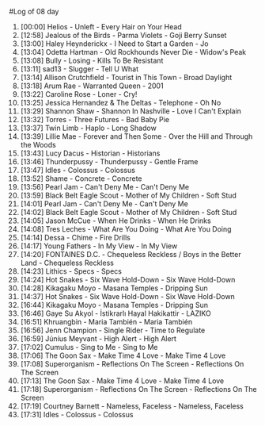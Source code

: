 #Log of 08 day

1. [00:00] Helios - Unleft - Every Hair on Your Head
1. [12:58] Jealous of the Birds - Parma Violets - Goji Berry Sunset
1. [13:00] Haley Heynderickx - I Need to Start a Garden - Jo
1. [13:04] Odetta Hartman - Old Rockhounds Never Die - Widow's Peak
1. [13:08] Bully - Losing - Kills To Be Resistant
1. [13:11] sad13 - Slugger - Tell U What
1. [13:14] Allison Crutchfield - Tourist in This Town - Broad Daylight
1. [13:18] Arum Rae - Warranted Queen - 2001
1. [13:22] Caroline Rose - Loner - Cry!
1. [13:25] Jessica Hernandez & The Deltas - Telephone - Oh No
1. [13:29] Shannon Shaw - Shannon In Nashville - Love I Can't Explain
1. [13:32] Torres - Three Futures - Bad Baby Pie
1. [13:37] Twin Limb - Haplo - Long Shadow
1. [13:39] Lillie Mae - Forever and Then Some - Over the Hill and Through the Woods
1. [13:43] Lucy Dacus - Historian - Historians
1. [13:46] Thunderpussy - Thunderpussy - Gentle Frame
1. [13:47] Idles - Colossus - Colossus
1. [13:52] Shame - Concrete - Concrete
1. [13:56] Pearl Jam - Can't Deny Me - Can't Deny Me
1. [13:59] Black Belt Eagle Scout - Mother of My Children - Soft Stud
1. [14:01] Pearl Jam - Can't Deny Me - Can't Deny Me
1. [14:02] Black Belt Eagle Scout - Mother of My Children - Soft Stud
1. [14:05] Jason McCue - When He Drinks - When He Drinks
1. [14:08] Tres Leches - What Are You Doing - What Are You Doing
1. [14:14] Dessa - Chime - Fire Drills
1. [14:17] Young Fathers - In My View - In My View
1. [14:20] FONTAINES D.C. - Chequeless Reckless / Boys in the Better Land - Chequeless Reckless
1. [14:23] Lithics - Specs - Specs
1. [14:24] Hot Snakes - Six Wave Hold-Down - Six Wave Hold-Down
1. [14:28] Kikagaku Moyo - Masana Temples - Dripping Sun
1. [14:37] Hot Snakes - Six Wave Hold-Down - Six Wave Hold-Down
1. [16:44] Kikagaku Moyo - Masana Temples - Dripping Sun
1. [16:46] Gaye Su Akyol - İstikrarlı Hayal Hakikattir - LAZIKO
1. [16:51] Khruangbin - Maria También - Maria También
1. [16:56] Jenn Champion - Single Rider - Time to Regulate
1. [16:59] Júníus Meyvant - High Alert - High Alert
1. [17:02] Cumulus - Sing to Me - Sing to Me
1. [17:06] The Goon Sax - Make Time 4 Love - Make Time 4 Love
1. [17:08] Superorganism - Reflections On The Screen - Reflections On The Screen
1. [17:13] The Goon Sax - Make Time 4 Love - Make Time 4 Love
1. [17:18] Superorganism - Reflections On The Screen - Reflections On The Screen
1. [17:19] Courtney Barnett - Nameless, Faceless - Nameless, Faceless
1. [17:31] Idles - Colossus - Colossus
